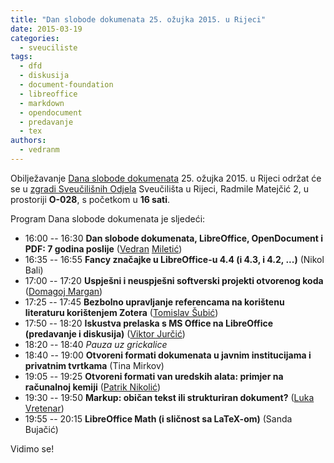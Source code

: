 ```yaml
---
title: "Dan slobode dokumenata 25. ožujka 2015. u Rijeci"
date: 2015-03-19
categories: 
  - sveuciliste
tags: 
  - dfd
  - diskusija
  - document-foundation
  - libreoffice
  - markdown
  - opendocument
  - predavanje
  - tex
authors: 
  - vedranm
---
```


Obilježavanje [Dana slobode dokumenata](https://documentfreedom.org/) 25. ožujka 2015. u Rijeci održat će se u [zgradi Sveučilišnih Odjela](https://www.openstreetmap.org/?mlat=45.32870&mlon=14.46690#map=19/45.32870/14.46690) Sveučilišta u Rijeci, Radmile Matejčić 2, u prostoriji **O-028**, s početkom u **16 sati**.

Program Dana slobode dokumenata je sljedeći:

- 16:00 -- 16:30 **Dan slobode dokumenata, LibreOffice, OpenDocument i PDF: 7 godina poslije** ([Vedran](https://vedran.miletic.net/) [Miletić](https://www.miletic.net/))
- 16:35 -- 16:55 **Fancy značajke u LibreOffice-u 4.4 (i 4.3, i 4.2, ...)** (Nikol Bali)
- 17:00 -- 17:20 **Uspješni i neuspješni softverski projekti otvorenog koda** ([Domagoj Margan](https://domargan.net/))
- 17:25 -- 17:45 **Bezbolno upravljanje referencama na korištenu literaturu korištenjem Zotera** ([Tomislav Šubić](https://tsubic.info/))
- 17:50 -- 18:20 **Iskustva prelaska s MS Office na LibreOffice (predavanje i diskusija)** ([Viktor Jurčić](https://viktor.jurcic.me/))
- 18:20 -- 18:40 _Pauza uz grickalice_
- 18:40 -- 19:00 **Otvoreni formati dokumenata u javnim institucijama i privatnim tvrtkama** (Tina Mirkov)
- 19:05 -- 19:25 **Otvoreni formati van uredskih alata: primjer na računalnoj kemiji** ([Patrik Nikolić](https://nikoli.ch/))
- 19:30 -- 19:50 **Markup: običan tekst ili strukturiran dokument?** ([Luka Vretenar](https://luka.vretenar.pro/))
- 19:55 -- 20:15 **LibreOffice Math (i sličnost sa LaTeX-om)** (Sanda Bujačić)

Vidimo se!
